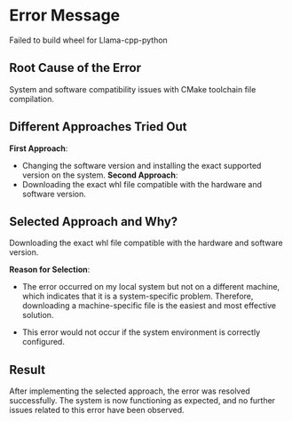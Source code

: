# Error Message
Failed to build wheel for Llama-cpp-python

## Root Cause of the Error
System and software compatibility issues with CMake toolchain file compilation.

## Different Approaches Tried Out
**First Approach**:
- Changing the software version and installing the exact supported version on the system.
**Second Approach**:
- Downloading the exact whl file compatible with the hardware and software version.

## Selected Approach and Why?
Downloading the exact whl file compatible with the hardware and software version.

**Reason for Selection**:
- The error occurred on my local system but not on a different machine, which indicates that it is a system-specific problem. Therefore, downloading a machine-specific file is the easiest and most effective solution.

- This error would not occur if the system environment is correctly configured.

## Result
After implementing the selected approach, the error was resolved successfully. The system is now functioning as expected, and no further issues related to this error have been observed.
